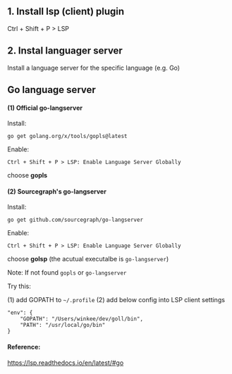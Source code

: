 
## 1. Install lsp (client) plugin
Ctrl + Shift + P > LSP

## 2. Instal languager server
Install a language server for the specific language (e.g. Go)


## Go language server

#### (1) Official go-langserver

Install:

```
go get golang.org/x/tools/gopls@latest
```

Enable:

```
Ctrl + Shift + P > LSP: Enable Language Server Globally
```

choose **gopls**

#### (2) Sourcegraph's go-langserver

Install:
```
go get github.com/sourcegraph/go-langserver
```

Enable:
```
Ctrl + Shift + P > LSP: Enable Language Server Globally
```

choose **golsp** (the acutual executalbe is `go-langserver`)


Note:
If not found `gopls` or `go-langserver`

Try this:

(1) add GOPATH to `~/.profile`
(2) add below config into LSP client settings

```
"env": {
    "GOPATH": "/Users/winkee/dev/goll/bin",
    "PATH": "/usr/local/go/bin"
}
```

#### Reference:
https://lsp.readthedocs.io/en/latest/#go









